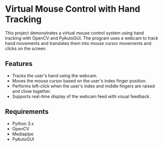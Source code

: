 # Virtual Mouse Control with Hand Tracking

This project demonstrates a virtual mouse control system using hand tracking with OpenCV and PyAutoGUI. The program uses a webcam to track hand movements and translates them into mouse cursor movements and clicks on the screen.

## Features

- Tracks the user's hand using the webcam.
- Moves the mouse cursor based on the user's index finger position.
- Performs left-click when the user's index and middle fingers are raised and close together.
- Supports real-time display of the webcam feed with visual feedback.

## Requirements

- Python 3.x
- OpenCV
- Mediapipe
- PyAutoGUI
